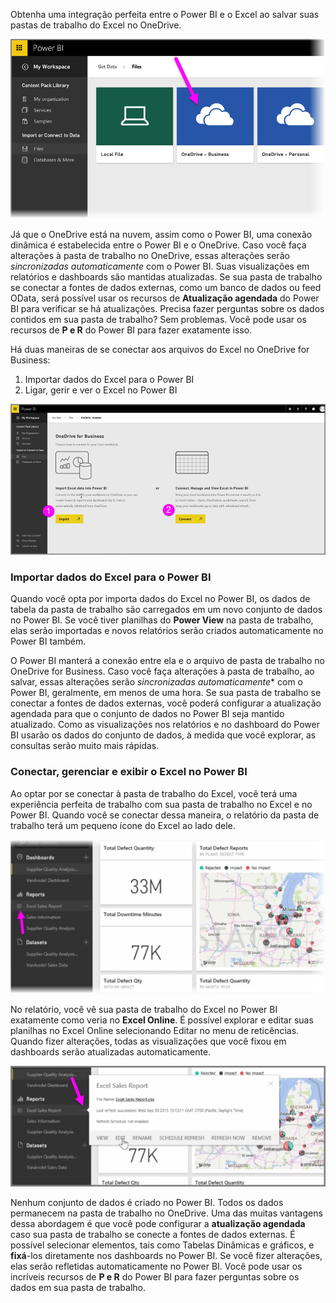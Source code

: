 Obtenha uma integração perfeita entre o Power BI e o Excel ao salvar suas pastas de trabalho do Excel no OneDrive.

![](media/5-4-connect-onedrive-for-business/5-4_1.png)

Já que o OneDrive está na nuvem, assim como o Power BI, uma conexão dinâmica é estabelecida entre o Power BI e o OneDrive. Caso você faça alterações à pasta de trabalho no OneDrive, essas alterações serão *sincronizadas automaticamente* com o Power BI. Suas visualizações em relatórios e dashboards são mantidas atualizadas. Se sua pasta de trabalho se conectar a fontes de dados externas, como um banco de dados ou feed OData, será possível usar os recursos de **Atualização agendada** do Power BI para verificar se há atualizações. Precisa fazer perguntas sobre os dados contidos em sua pasta de trabalho? Sem problemas. Você pode usar os recursos de **P e R** do Power BI para fazer exatamente isso.

Há duas maneiras de se conectar aos arquivos do Excel no OneDrive for Business:

1. Importar dados do Excel para o Power BI
2. Ligar, gerir e ver o Excel no Power BI

![](media/5-4-connect-onedrive-for-business/5-4_3.png)

### <a name="import-excel-data-into-power-bi"></a>Importar dados do Excel para o Power BI
Quando você opta por importa dados do Excel no Power BI, os dados de tabela da pasta de trabalho são carregados em um novo conjunto de dados no Power BI. Se você tiver planilhas do **Power View** na pasta de trabalho, elas serão importadas e novos relatórios serão criados automaticamente no Power BI também.

O Power BI manterá a conexão entre ela e o arquivo de pasta de trabalho no OneDrive for Business. Caso você faça alterações à pasta de trabalho, ao salvar, essas alterações serão *sincronizadas automaticamente** com o Power BI, geralmente, em menos de uma hora. Se sua pasta de trabalho se conectar a fontes de dados externas, você poderá configurar a atualização agendada para que o conjunto de dados no Power BI seja mantido atualizado. Como as visualizações nos relatórios e no dashboard do Power BI usarão os dados do conjunto de dados, à medida que você explorar, as consultas serão muito mais rápidas.

### <a name="connect-manage-and-view-excel-in-power-bi"></a>Conectar, gerenciar e exibir o Excel no Power BI
Ao optar por se conectar à pasta de trabalho do Excel, você terá uma experiência perfeita de trabalho com sua pasta de trabalho no Excel e no Power BI. Quando você se conectar dessa maneira, o relatório da pasta de trabalho terá um pequeno ícone do Excel ao lado dele.

![](media/5-4-connect-onedrive-for-business/5-4_4.png)

No relatório, você vê sua pasta de trabalho do Excel no Power BI exatamente como veria no **Excel Online**. É possível explorar e editar suas planilhas no Excel Online selecionando Editar no menu de reticências. Quando fizer alterações, todas as visualizações que você fixou em dashboards serão atualizadas automaticamente.

![](media/5-4-connect-onedrive-for-business/5-4_5.png)

Nenhum conjunto de dados é criado no Power BI. Todos os dados permanecem na pasta de trabalho no OneDrive. Uma das muitas vantagens dessa abordagem é que você pode configurar a **atualização agendada** caso sua pasta de trabalho se conecte a fontes de dados externas. É possível selecionar elementos, tais como Tabelas Dinâmicas e gráficos, e **fixá**-los diretamente nos dashboards no Power BI. Se você fizer alterações, elas serão refletidas automaticamente no Power BI. Você pode usar os incríveis recursos de **P e R** do Power BI para fazer perguntas sobre os dados em sua pasta de trabalho.  

